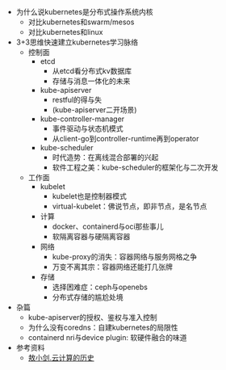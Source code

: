 + 为什么说kubernetes是分布式操作系统内核
	+ 对比kubernetes和swarm/mesos
	+ 对比kubernetes和linux
+ 3+3思维快速建立kubernetes学习脉络
	+ 控制面
		+ etcd
			+ 从etcd看分布式kv数据库
			+ 存储与消息一体化的未来
		+ kube-apiserver
			+ restful的得与失
			+ (kube-apiserver二开场景)
		+ kube-controller-manager
			+ 事件驱动与状态机模式
			+ 从client-go到controller-runtime再到operator
		+ kube-scheduler
			+ 时代造势：在离线混合部署的兴起
			+ 软件工程之美：kube-scheduler的框架化与二次开发
	+ 工作面
		+ kubelet
			+ kubelet也是控制器模式
			+ virtual-kubelet：佛说节点，即非节点，是名节点
		+ 计算
			+ docker、containerd与oci那些事儿
			+ 软隔离容器与硬隔离容器
		+ 网络
			+ kube-proxy的消失：容器网络与服务网格之争
			+ 万变不离其宗：容器网络还能打几张牌
		+ 存储
			+ 选择困难症：ceph与openebs
			+ 分布式存储的尴尬处境
+ 杂篇
	+ kube-apiserver的授权、鉴权与准入控制
	+ 为什么没有coredns：自建kubernetes的局限性
	+ containerd nri与device plugin: 软硬件融合的味道
+ 参考资料
	+ [敖小剑.云计算的历史](https://skyao.io/learning-cloudnative/docs/introduction/history.html)